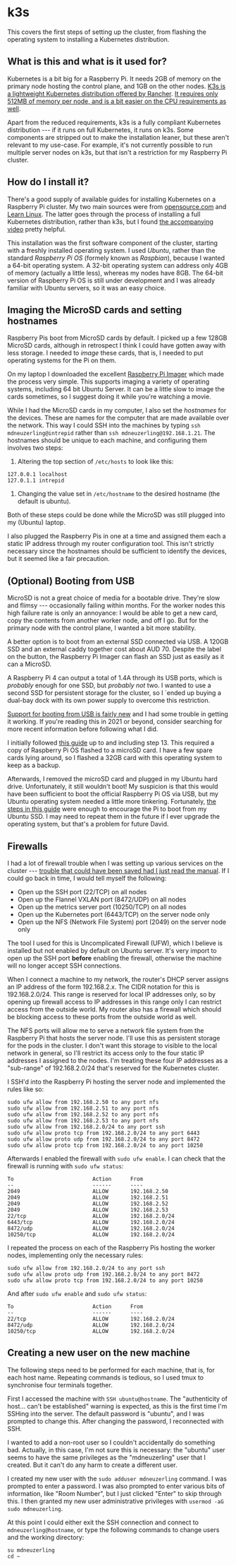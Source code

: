 # k3s

This covers the first steps of setting up the cluster, from flashing the operating system to installing a Kubernetes distribution.

## What is this and what is it used for?

Kubernetes is a bit big for a Raspberry Pi. It needs 2GB of memory on the primary node hosting the control plane, and 1GB on the other nodes. [K3s is a lightweight Kubernetes distribution offered by Rancher](https://k3s.io/). [It requires only 512MB of memory per node, and is a bit easier on the CPU requirements as well](https://rancher.com/docs/k3s/latest/en/installation/installation-requirements/).

Apart from the reduced requirements, k3s is a fully compliant Kubernetes distribution --- if it runs on full Kubernetes, it runs on k3s. Some components are stripped out to make the installation leaner, but these aren't relevant to my use-case. For example, it's not currently possible to run multiple server nodes on k3s, but that isn't a restriction for my Raspberry Pi cluster.

## How do I install it?

There's a good supply of available guides for installing Kubernetes on a Raspberry Pi cluster. My two main sources were from [opensource.com](https://opensource.com/article/20/3/kubernetes-raspberry-pi-k3s) and [Learn Linux](https://wiki.learnlinux.tv/index.php/Setting_up_a_Raspberry_Pi_Kubernetes_Cluster_with_Ubuntu_20.04#Configure_boot_options). The latter goes through the process of installing a full Kubernetes distribution, rather than k3s, but I found [the accompanying video](https://www.youtube.com/watch?v=qv3_gLvjITk) pretty helpful.

This installation was the first software component of the cluster, starting with a freshly installed operating system. I used _Ubuntu_, rather than the standard _Raspberry Pi OS_ (formely known as _Raspbian_), because I wanted a 64-bit operating system. A 32-bit operating system can address only 4GB of memory (actually a little less), whereas my nodes have 8GB. The 64-bit version of Raspberry Pi OS is still under development and I was already familiar with Ubuntu servers, so it was an easy choice.

## Imaging the MicroSD cards and setting hostnames

Raspberry Pis boot from MicroSD cards by default. I picked up a few 128GB MicroSD cards, although in retrospect I think I could have gotten away with less storage. I needed to _image_ these cards, that is, I needed to put operating systems for the Pi on them.

On my laptop I downloaded the excellent [Raspberry Pi Imager](https://www.raspberrypi.org/blog/raspberry-pi-imager-imaging-utility/) which made the process very simple. This supports imaging a variety of operating systems, including 64 bit Ubuntu Server. It can be a little slow to image the cards sometimes, so I suggest doing it while you're watching a movie.

While I had the MicroSD cards in my computer, I also set the _hostnames_ for the devices. These are names for the computer that are made available over the network. This way I could SSH into the machines by typing `ssh mdneuzerling@intrepid` rather than `ssh mdneuzerling@192.168.1.21`. The hostnames should be unique to each machine, and configuring them involves two steps:

1. Altering the top section of `/etc/hosts` to look like this:
```
127.0.0.1 localhost
127.0.1.1 intrepid
```
1. Changing the value set in `/etc/hostname` to the desired hostname (the default is ubuntu).

Both of these steps could be done while the MicroSD was still plugged into my (Ubuntu) laptop.

I also plugged the Raspberry Pis in one at a time and assigned them each a static IP address through my router configuration tool. This isn't strictly necessary since the hostnames should be sufficient to identify the devices, but it seemed like a fair precaution.

## (Optional) Booting from USB

MicroSD is not a great choice of media for a bootable drive. They're slow and flimsy --- occasionally failing within months. For the worker nodes this high failure rate is only an annoyance: I would be able to get a new card, copy the contents from another worker node, and off I go. But for the primary node with the control plane, I wanted a bit more stability.

A better option is to boot from an external SSD connected via USB. A 120GB SSD and an external caddy together cost about AUD 70. Despite the label on the button, the Raspberry Pi Imager can flash an SSD just as easily as it can a MicroSD.

A Raspberry Pi 4 can output a total of 1.4A through its USB ports, which is _probably_ enough for one SSD, but _probably not_ two. I wanted to use a second SSD for persistent storage for the cluster, so I `ended up buying a dual-bay dock with its own power supply to overcome this restriction.

[Support for booting from USB is fairly new](https://github.com/raspberrypi/rpi-eeprom/issues/28) and I had some trouble in getting it working. If you're reading this in 2021 or beyond, consider searching for more recent information before following what I did.

I initially followed [this guide](https://www.tomshardware.com/how-to/boot-raspberry-pi-4-usb) up to and including step 13. This required a copy of Raspberry Pi OS flashed to a microSD card. I have a few spare cards lying around, so I flashed a 32GB card with this operating system to keep as a backup.

Afterwards, I removed the microSD card and plugged in my Ubuntu hard drive. Unfortunately, it still wouldn't boot! My suspicion is that this would have been sufficient to boot the official Raspberry Pi OS via USB, but my Ubuntu operating system needed a little more tinkering. Fortunately, [the steps in this guide](https://www.raspberrypi.org/forums/viewtopic.php?t=281152) were enough to encourage the Pi to boot from my Ubuntu SSD. I may need to repeat them in the future if I ever upgrade the operating system, but that's a problem for future David.

## Firewalls

I had a lot of firewall trouble when I was setting up various services on the cluster --- [trouble that could have been saved had I just read the manual](https://rancher.com/docs/rancher/v2.x/en/installation/requirements/ports/). If I could go back in time, I would tell myself the following:

* Open up the SSH port (22/TCP) on all nodes
* Open up the Flannel VXLAN port (8472/UDP) on all nodes
* Open up the metrics server port (10250/TCP) on all nodes
* Open up the Kubernetes port (6443/TCP) on the server node only
* Open up the NFS (Network File System) port (2049) on the server node only

The tool I used for this is Uncomplicated Firewall (UFW), which I believe is installed but not enabled by default on Ubuntu server. It's very import to open up the SSH port **before** enabling the firewall, otherwise the machine will no longer accept SSH connections.

When I connect a machine to my network, the router's DHCP server assigns an IP address of the form 192.168.2.x. The CIDR notation for this is 192.168.2.0/24. This range is reserved for local IP addresses only, so by opening up firewall access to IP addresses in this range only I can restrict access from the outside world. My router also has a firewall which should be blocking access to these ports from the outside world as well.

The NFS ports will allow me to serve a network file system from the Raspberry Pi that hosts the server node. I'll use this as persistent storage for the pods in the cluster. I don't want this storage to visible to the local network in general, so I'll restrict its access only to the four static IP addresses I assigned to the nodes. I'm treating these four IP addresses as a "sub-range" of 192.168.2.0/24 that's reserved for the Kubernetes cluster.

I SSH'd into the Raspberry Pi hosting the server node and implemented the rules like so:

```
sudo ufw allow from 192.168.2.50 to any port nfs
sudo ufw allow from 192.168.2.51 to any port nfs
sudo ufw allow from 192.168.2.52 to any port nfs
sudo ufw allow from 192.168.2.53 to any port nfs
sudo ufw allow from 192.168.2.0/24 to any port ssh
sudo ufw allow proto tcp from 192.168.2.0/24 to any port 6443
sudo ufw allow proto udp from 192.168.2.0/24 to any port 8472
sudo ufw allow proto tcp from 192.168.2.0/24 to any port 10250
```

Afterwards I enabled the firewall with `sudo ufw enable`. I can check that the firewall is running with `sudo ufw status`:

```
To                         Action      From
--                         ------      ----
2049                       ALLOW       192.168.2.50
2049                       ALLOW       192.168.2.51
2049                       ALLOW       192.168.2.52
2049                       ALLOW       192.168.2.53
22/tcp                     ALLOW       192.168.2.0/24
6443/tcp                   ALLOW       192.168.2.0/24
8472/udp                   ALLOW       192.168.2.0/24
10250/tcp                  ALLOW       192.168.2.0/24
```

I repeated the process on each of the Raspberry Pis hosting the worker nodes, implementing only the necessary rules:

```
sudo ufw allow from 192.168.2.0/24 to any port ssh
sudo ufw allow proto udp from 192.168.2.0/24 to any port 8472
sudo ufw allow proto tcp from 192.168.2.0/24 to any port 10250
```

And after `sudo ufw enable` and `sudo ufw status`:

```
To                         Action      From
--                         ------      ----
22/tcp                     ALLOW       192.168.2.0/24
8472/udp                   ALLOW       192.168.2.0/24
10250/tcp                  ALLOW       192.168.2.0/24
```

## Creating a new user on the new machine

The following steps need to be performed for each machine, that is, for each host name. Repeating commands is tedious, so I used tmux to synchronise four terminals together.

First I accessed the machine with `SSH ubuntu@hostname`. The "authenticity of host... can't be established" warning is expected, as this is the first time I'm SSHing into the server. The default password is "ubuntu", and I was prompted to change this. After changing the password, I reconnected with SSH.

I wanted to add a non-root user so I couldn't accidentally do something bad. Actually, in this case, I'm not sure this is necessary: the "ubuntu" user seems to have the same privileges as the "mdneuzerling" user that I created. But it can't do any harm to create a different user.

I created my new user with the `sudo adduser mdneuzerling` command. I was prompted to enter a password. I was also prompted to enter various bits of information, like "Room Number", but I just clicked "Enter" to skip through this. I then granted my new user administrative privileges with `usermod -aG sudo mdneuzerling`.

At this point I could either exit the SSH connection and connect to `mdneuzerling@hostname`, or type the following commands to change users and the working directory:

```
su mdneuzerling
cd ~
```
